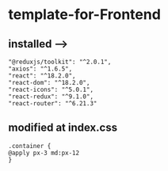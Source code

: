 # template-for-Frontend

## installed -->

    "@reduxjs/toolkit": "^2.0.1",
    "axios": "^1.6.5",
    "react": "^18.2.0",
    "react-dom": "^18.2.0",
    "react-icons": "^5.0.1",
    "react-redux": "^9.1.0",
    "react-router": "^6.21.3"

## modified at index.css

    .container {
    @apply px-3 md:px-12
    }

